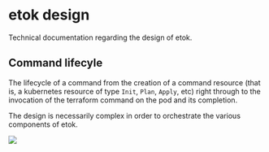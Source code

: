 # etok design

Technical documentation regarding the design of etok.

## Command lifecyle

The lifecycle of a command from the creation of a command resource (that is, a kubernetes resource of type `Init`, `Plan`, `Apply`, etc) right through to the invocation of the terraform command on the pod and its completion.

The design is necessarily complex in order to orchestrate the various components of etok.

[![](https://mermaid.ink/svg/eyJjb2RlIjoic2VxdWVuY2VEaWFncmFtXG5cdHBhcnRpY2lwYW50IENsIGFzIENsaWVudFxuXHRwYXJ0aWNpcGFudCBDbyBhcyBDb21tYW5kIENvbnRyb2xsZXJcblx0cGFydGljaXBhbnQgVyBhcyBXb3Jrc3BhY2UgQ29udHJvbGxlclxuXHRwYXJ0aWNpcGFudCBBIGFzIEFkanVuY3QgQ29udGFpbmVyXG5cdHBhcnRpY2lwYW50IFQgYXMgVGVycmFmb3JtIENvbnRhaW5lclxuXHRDbC0-PkNsOiBDcmVhdGUgY29tbWFuZCByZXNvdXJjZVxuXHRDbC0tPj5XOiBUcmlnZ2VyIHJlY29uY2lsZVxuXHRsb29wIFF1ZXVlXG5cdFx0Vy0-Plc6IFNoaWZ0IGNvbW1hbmQgdG8gZnJvbnQgb2YgcXVldWVcblx0ZW5kXG5cdFctLT4-Q286IFRyaWdnZXIgcmVjb25jaWxlXG5cdENvLT4-Q286IFNldCBcImFjdGl2ZVwiIGNvbmRpdGlvblxuXHRwYXJcblx0Q28tLT4-QTogVHJpZ2dlciB3YXRjaFxuXHRcdEEtPj5BOiBQcmVwYXJlIHRlcnJhZm9ybVxuXHRcdE5vdGUgb3ZlciBBOiBFeHRyYWN0IGNvbmZpZ21hcCBkYXRhLCB3cml0ZSB0ZXJyYWZvcm0gc2NyaXB0XG5cdGFuZFxuXHRcdENvLS0-PkNsOiBUcmlnZ2VyIHdhdGNoXG5cdFx0Q2wtPj5DbDogU2V0IFwiYXR0YWNoZWRcIiBhbm5vdGF0aW9uXG5cdFx0Q2wtLT4-Q286IFRyaWdnZXIgcmVjb25jaWxlXG5cdFx0Q28tPj5DbzogU2V0IFwiYXR0YWNoZWRcIiBjb25kaXRpb25cblx0ZW5kXG5cblx0Q28tLT4-QTogVHJpZ2dlciB3YXRjaFxuXHRcblx0QS0tPj5UOiBUcmlnZ2VyIHNlbWFwaG9yZVxuXHRULT4-VDogUnVuIHRlcnJhZm9ybVxuXHRULS0-PkE6IFRyaWdnZXIgc2VtYXBob3JlXG5cdEEtPj5BOiBTZXQgXCJleGl0ZWRcIiBhbm5vdGF0aW9uXG5cdEEtLT4-Q286IFRyaWdnZXIgc2VtYXBob3JlXG5cdENvLT4-Q286IFNldCBcImV4aXRlZFwiIGNvbmRpdGlvblxuXHRDby0tPj5DbDogVHJpZ2dlciB3YXRjaFxuXHRDbC0-PkNsOiBFeGl0XG5cblxuXG5cdFx0XHRcdFx0IiwibWVybWFpZCI6eyJ0aGVtZSI6ImRlZmF1bHQifX0)](https://mermaid-js.github.io/mermaid-live-editor/#/edit/eyJjb2RlIjoic2VxdWVuY2VEaWFncmFtXG5cdHBhcnRpY2lwYW50IENsIGFzIENsaWVudFxuXHRwYXJ0aWNpcGFudCBDbyBhcyBDb21tYW5kIENvbnRyb2xsZXJcblx0cGFydGljaXBhbnQgVyBhcyBXb3Jrc3BhY2UgQ29udHJvbGxlclxuXHRwYXJ0aWNpcGFudCBBIGFzIEFkanVuY3QgQ29udGFpbmVyXG5cdHBhcnRpY2lwYW50IFQgYXMgVGVycmFmb3JtIENvbnRhaW5lclxuXHRDbC0-PkNsOiBDcmVhdGUgY29tbWFuZCByZXNvdXJjZVxuXHRDbC0tPj5XOiBUcmlnZ2VyIHJlY29uY2lsZVxuXHRsb29wIFF1ZXVlXG5cdFx0Vy0-Plc6IFNoaWZ0IGNvbW1hbmQgdG8gZnJvbnQgb2YgcXVldWVcblx0ZW5kXG5cdFctLT4-Q286IFRyaWdnZXIgcmVjb25jaWxlXG5cdENvLT4-Q286IFNldCBcImFjdGl2ZVwiIGNvbmRpdGlvblxuXHRwYXJcblx0Q28tLT4-QTogVHJpZ2dlciB3YXRjaFxuXHRcdEEtPj5BOiBQcmVwYXJlIHRlcnJhZm9ybVxuXHRcdE5vdGUgb3ZlciBBOiBFeHRyYWN0IGNvbmZpZ21hcCBkYXRhLCB3cml0ZSB0ZXJyYWZvcm0gc2NyaXB0XG5cdGFuZFxuXHRcdENvLS0-PkNsOiBUcmlnZ2VyIHdhdGNoXG5cdFx0Q2wtPj5DbDogU2V0IFwiYXR0YWNoZWRcIiBhbm5vdGF0aW9uXG5cdFx0Q2wtLT4-Q286IFRyaWdnZXIgcmVjb25jaWxlXG5cdFx0Q28tPj5DbzogU2V0IFwiYXR0YWNoZWRcIiBjb25kaXRpb25cblx0ZW5kXG5cblx0Q28tLT4-QTogVHJpZ2dlciB3YXRjaFxuXHRcblx0QS0tPj5UOiBUcmlnZ2VyIHNlbWFwaG9yZVxuXHRULT4-VDogUnVuIHRlcnJhZm9ybVxuXHRULS0-PkE6IFRyaWdnZXIgc2VtYXBob3JlXG5cdEEtPj5BOiBTZXQgXCJleGl0ZWRcIiBhbm5vdGF0aW9uXG5cdEEtLT4-Q286IFRyaWdnZXIgc2VtYXBob3JlXG5cdENvLT4-Q286IFNldCBcImV4aXRlZFwiIGNvbmRpdGlvblxuXHRDby0tPj5DbDogVHJpZ2dlciB3YXRjaFxuXHRDbC0-PkNsOiBFeGl0XG5cblxuXG5cdFx0XHRcdFx0IiwibWVybWFpZCI6eyJ0aGVtZSI6ImRlZmF1bHQifX0)

